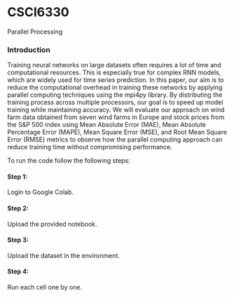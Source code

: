 # CSCI6330
Parallel Processing
### Introduction
Training neural networks on large datasets often requires a lot of time and computational resources. This is especially true for complex RNN models, which are widely used for time series prediction. In this paper, our aim is to reduce the computational overhead in training these networks by applying parallel computing techniques using the mpi4py library. By distributing the training process across multiple processors, our goal is to speed up model training while maintaining accuracy. We will evaluate our approach on wind farm data obtained from seven wind farms in Europe and stock prices from the S\&P 500 index using Mean Absolute Error (MAE), Mean Absolute Percentage Error (MAPE), Mean Square Error (MSE), and Root Mean Square Error (RMSE) metrics to observe how the parallel computing approach can reduce training time without compromising performance.



To run the code follow the following steps:
#### Step 1:
Login to Google Colab.
#### Step 2:
Upload the provided notebook.
#### Step 3:
Upload the dataset in the environment.
#### Step 4:
Run each cell one by one.

